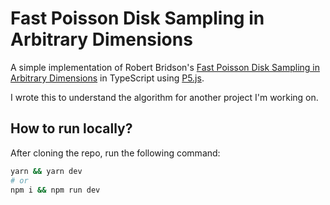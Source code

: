 # Fast Poisson Disk Sampling in Arbitrary Dimensions

A simple implementation of Robert Bridson's [Fast Poisson Disk Sampling in Arbitrary Dimensions](http://www.cs.ubc.ca/~rbridson/docs/bridson-siggraph07-poissondisk.pdf) in TypeScript using [P5.js](https://p5js.org/).

I wrote this to understand the algorithm for another project I'm working on.

## How to run locally?

After cloning the repo, run the following command:

```bash
yarn && yarn dev
# or
npm i && npm run dev
```
